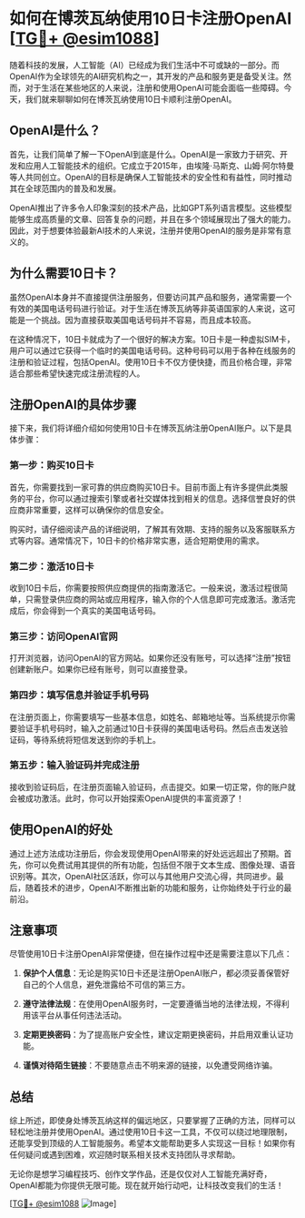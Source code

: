 # 如何在博茨瓦纳使用10日卡注册OpenAI [[TG💪+ @esim1088](https://t.me/s/esim1088)]

随着科技的发展，人工智能（AI）已经成为我们生活中不可或缺的一部分。而OpenAI作为全球领先的AI研究机构之一，其开发的产品和服务更是备受关注。然而，对于生活在某些地区的人来说，注册和使用OpenAI可能会面临一些障碍。今天，我们就来聊聊如何在博茨瓦纳使用10日卡顺利注册OpenAI。

## OpenAI是什么？

首先，让我们简单了解一下OpenAI到底是什么。OpenAI是一家致力于研究、开发和应用人工智能技术的组织。它成立于2015年，由埃隆·马斯克、山姆·阿尔特曼等人共同创立。OpenAI的目标是确保人工智能技术的安全性和有益性，同时推动其在全球范围内的普及和发展。

OpenAI推出了许多令人印象深刻的技术产品，比如GPT系列语言模型。这些模型能够生成高质量的文章、回答复杂的问题，并且在多个领域展现出了强大的能力。因此，对于想要体验最新AI技术的人来说，注册并使用OpenAI的服务是非常有意义的。

## 为什么需要10日卡？

虽然OpenAI本身并不直接提供注册服务，但要访问其产品和服务，通常需要一个有效的美国电话号码进行验证。对于生活在博茨瓦纳等非英语国家的人来说，这可能是一个挑战。因为直接获取美国电话号码并不容易，而且成本较高。

在这种情况下，10日卡就成为了一个很好的解决方案。10日卡是一种虚拟SIM卡，用户可以通过它获得一个临时的美国电话号码。这种号码可以用于各种在线服务的注册和验证过程，包括OpenAI。使用10日卡不仅方便快捷，而且价格合理，非常适合那些希望快速完成注册流程的人。

## 注册OpenAI的具体步骤

接下来，我们将详细介绍如何使用10日卡在博茨瓦纳注册OpenAI账户。以下是具体步骤：

### 第一步：购买10日卡

首先，你需要找到一家可靠的供应商购买10日卡。目前市面上有许多提供此类服务的平台，你可以通过搜索引擎或者社交媒体找到相关的信息。选择信誉良好的供应商非常重要，这样可以确保你的信息安全。

购买时，请仔细阅读产品的详细说明，了解其有效期、支持的服务以及客服联系方式等内容。通常情况下，10日卡的价格非常实惠，适合短期使用的需求。

### 第二步：激活10日卡

收到10日卡后，你需要按照供应商提供的指南激活它。一般来说，激活过程很简单，只需登录供应商的网站或应用程序，输入你的个人信息即可完成激活。激活完成后，你会得到一个真实的美国电话号码。

### 第三步：访问OpenAI官网

打开浏览器，访问OpenAI的官方网站。如果你还没有账号，可以选择“注册”按钮创建新账户。如果你已经有账号，则可以直接登录。

### 第四步：填写信息并验证手机号码

在注册页面上，你需要填写一些基本信息，如姓名、邮箱地址等。当系统提示你需要验证手机号码时，输入之前通过10日卡获得的美国电话号码。然后点击发送验证码，等待系统将短信发送到你的手机上。

### 第五步：输入验证码并完成注册

接收到验证码后，在注册页面输入验证码，点击提交。如果一切正常，你的账户就会被成功激活。此时，你可以开始探索OpenAI提供的丰富资源了！

## 使用OpenAI的好处

通过上述方法成功注册后，你会发现使用OpenAI带来的好处远远超出了预期。首先，你可以免费试用其提供的所有功能，包括但不限于文本生成、图像处理、语音识别等。其次，OpenAI社区活跃，你可以与其他用户交流心得，共同进步。最后，随着技术的进步，OpenAI不断推出新的功能和服务，让你始终处于行业的最前沿。

## 注意事项

尽管使用10日卡注册OpenAI非常便捷，但在操作过程中还是需要注意以下几点：

1. **保护个人信息**：无论是购买10日卡还是注册OpenAI账户，都必须妥善保管好自己的个人信息，避免泄露给不可信的第三方。
   
2. **遵守法律法规**：在使用OpenAI服务时，一定要遵循当地的法律法规，不得利用该平台从事任何违法活动。

3. **定期更换密码**：为了提高账户安全性，建议定期更换密码，并启用双重认证功能。

4. **谨慎对待陌生链接**：不要随意点击不明来源的链接，以免遭受网络诈骗。

## 总结

综上所述，即使身处博茨瓦纳这样的偏远地区，只要掌握了正确的方法，同样可以轻松地注册并使用OpenAI。通过使用10日卡这一工具，不仅可以绕过地理限制，还能享受到顶级的人工智能服务。希望本文能帮助更多人实现这一目标！如果你有任何疑问或遇到困难，欢迎随时联系相关技术支持团队寻求帮助。

无论你是想学习编程技巧、创作文学作品，还是仅仅对人工智能充满好奇，OpenAI都能为你提供无限可能。现在就开始行动吧，让科技改变我们的生活！

[[TG💪+ @esim1088](https://t.me/s/esim1088) ![Image](https://i.postimg.cc/4NQfJmqS/Snipaste-2025-05-13-00-14-12.png)]